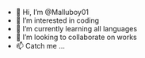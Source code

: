 - 👋 Hi, I’m @Malluboy01
- 👀 I’m interested in coding
- 🌱 I’m currently learning all languages
- 💞️ I’m looking to collaborate on works
- 📫 Catch me ...

<!---
Malluboy01/Malluboy01 is a ✨ special ✨ repository because its `README.md` (this file) appears on your GitHub profile.
You can click the Preview link to take a look at your changes.
--->
